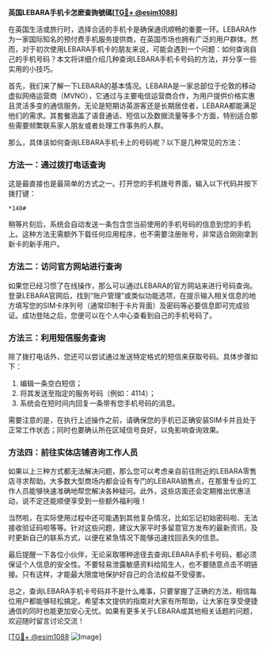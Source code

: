 **英国LEBARA手机卡怎麽查詢號碼[[TG💪+ @esim1088](https://t.me/s/esim1088)]**

在英国生活或旅行时，选择合适的手机卡是确保通讯顺畅的重要一环。LEBARA作为一家国际知名的预付费手机服务提供商，在英国市场也拥有广泛的用户群体。然而，对于初次使用LEBARA手机卡的朋友来说，可能会遇到一个问题：如何查询自己的手机号码？本文将详细介绍几种查询LEBARA手机卡号码的方法，并分享一些实用的小技巧。

首先，我们来了解一下LEBARA的基本情况。LEBARA是一家总部位于伦敦的移动虚拟网络运营商（MVNO），它通过与主要电信运营商合作，为用户提供价格实惠且灵活多变的通信服务。无论是短期访英游客还是长期居住者，LEBARA都能满足他们的需求。其套餐涵盖了语音通话、短信以及数据流量等多个方面，特别适合那些需要频繁联系家人朋友或者处理工作事务的人群。

那么，具体该如何查询LEBARA手机卡上的号码呢？以下是几种常见的方法：

### 方法一：通过拨打电话查询

这是最直接也是最简单的方式之一。打开您的手机拨号界面，输入以下代码并按下拨打键：
```
*140#
```
稍等片刻后，系统会自动发送一条包含您当前使用的手机号码的信息到您的手机上。这种方法无需额外下载任何应用程序，也不需要注册账号，非常适合刚刚拿到新卡的新手用户。

### 方法二：访问官方网站进行查询

如果您已经习惯了在线操作，那么可以通过LEBARA的官方网站来进行号码查询。登录LEBARA官网后，找到“账户管理”或类似功能选项，在提示输入相关信息的地方填写您的SIM卡序列号（通常印制于卡片背面）及密码等必要信息即可完成验证。成功登陆之后，您便可以在个人中心查看到自己的手机号码了。

### 方法三：利用短信服务查询

除了拨打电话外，您还可以尝试通过发送特定格式的短信来获取号码。具体步骤如下：
1. 编辑一条空白短信；
2. 将其发送至指定的服务号码（例如：4114）；
3. 系统会在短时间内回复一条带有您手机号码的消息。

需要注意的是，在执行上述操作之前，请确保您的手机已正确安装SIM卡并且处于正常工作状态；同时也要确认所在区域信号良好，以免影响查询效果。

### 方法四：前往实体店铺咨询工作人员

如果以上三种方式都无法解决问题，那么您可以考虑亲自前往附近的LEBARA零售店寻求帮助。大多数大型商场内都会设有专门的LEBARA销售点，在那里专业的工作人员能够快速准确地帮您解决各种疑问。此外，这些店面还会定期推出优惠活动，说不定还能顺便享受到一些额外福利哦！

当然啦，在实际使用过程中还可能遇到其他复杂情况，比如忘记初始密码啦、无法接收验证码啦等等。针对这些问题，建议大家平时多留意官方发布的最新资讯，及时更新自己的联系方式，以便在紧急情况下能够迅速找回丢失的信息。

最后提醒一下各位小伙伴，无论采取哪种途径去查询LEBARA手机卡号码，都必须保证个人信息的安全性。不要轻易泄露敏感资料给陌生人，也不要随意点击不明链接。只有这样，才能最大限度地保护好自己的合法权益不受侵害。

总之，查询LEBARA手机卡号码并不是什么难事，只要掌握了正确的方法，相信每位用户都能够轻松搞定。希望本文提供的指南对大家有所帮助，让大家在享受便捷通信的同时也能更加安心无忧。如果有更多关于LEBARA或其他相关话题的问题，欢迎随时留言讨论交流！

[[TG💪+ @esim1088](https://t.me/s/esim1088) ![Image](https://i.postimg.cc/4NQfJmqS/Snipaste-2025-05-13-00-14-12.png)]